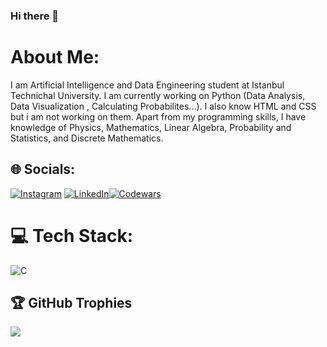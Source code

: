 ### Hi there 👋

# About Me:
I am Artificial Intelligence and Data Engineering student at Istanbul Technichal University. I am currently working on Python (Data Analysis, Data Visualization , Calculating Probabilites...). I also know HTML and CSS but i am not working on them. Apart from my programming skills, I have knowledge of Physics, Mathematics, Linear Algebra, Probability and Statistics, and Discrete Mathematics. 


## 🌐 Socials:
[![Instagram](https://img.shields.io/badge/Instagram-%23E4405F.svg?logo=Instagram&logoColor=white)](https://www.instagram.com/omerzzeybek9) [![LinkedIn](https://img.shields.io/badge/LinkedIn-%230077B5.svg?logo=linkedin&logoColor=white)](www.linkedin.com/in/ömer-faruk-zeybek-455896281)[![Codewars](https://img.shields.io/badge/Codewars-000000?style=for-the-badge&logo=codewars&logoColor=white)](https://www.codewars.com/users/itu-itis22-zeybeko22) 

# 💻 Tech Stack:
![C](https://img.shields.io/badge/python-%2300599C.svg?style=for-the-badge&logo=c&logoColor=white)

## 🏆 GitHub Trophies
![](https://github-profile-trophy.vercel.app/?username=itu-itis22-zeybeko22&theme=onedark&no-frame=true&no-bg=true&margin-w=4)




